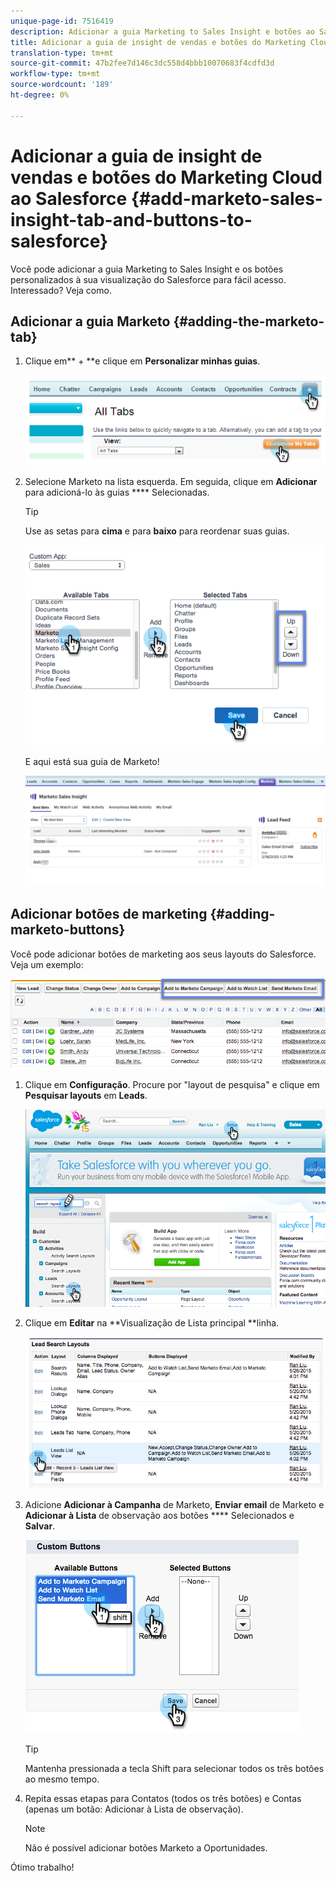 ```yaml
---
unique-page-id: 7516419
description: Adicionar a guia Marketing to Sales Insight e botões ao Salesforce - Documentos do Marketing - Documentação do produto
title: Adicionar a guia de insight de vendas e botões do Marketing Cloud ao Salesforce
translation-type: tm+mt
source-git-commit: 47b2fee7d146c3dc558d4bbb10070683f4cdfd3d
workflow-type: tm+mt
source-wordcount: '189'
ht-degree: 0%

---
```



# Adicionar a guia de insight de vendas e botões do Marketing Cloud ao Salesforce {#add-marketo-sales-insight-tab-and-buttons-to-salesforce}

Você pode adicionar a guia Marketing to Sales Insight e os botões personalizados à sua visualização do Salesforce para fácil acesso. Interessado? Veja como.

## Adicionar a guia Marketo  {#adding-the-marketo-tab}

1. Clique em** + **e clique em **Personalizar minhas guias**.

   ![](assets/image2014-9-24-17-3a38-3a25.png)

1. Selecione Marketo na lista esquerda. Em seguida, clique em **Adicionar** para adicioná-lo às guias **** Selecionadas.

   >[!TIP]
   >
   >Use as setas para **cima** e para **baixo** para reordenar suas guias.

   ![](assets/image2015-5-27-13-3a42-3a59.png)

   E aqui está sua guia de Marketo!

   ![](assets/three-1.png)

## Adicionar botões de marketing {#adding-marketo-buttons}

Você pode adicionar botões de marketing aos seus layouts do Salesforce. Veja um exemplo:

![](assets/image2015-5-26-17-3a7-3a18.png)

1. Clique em **Configuração**. Procure por &quot;layout de pesquisa&quot; e clique em **Pesquisar layouts** em **Leads**.

   ![](assets/image2015-5-26-14-3a59-3a53.png)

1. Clique em **Editar** na **Visualização de Lista principal **linha.

   ![](assets/image2015-5-26-16-3a7-3a24.png)

1. Adicione **Adicionar à Campanha** de Marketo, **Enviar email** de Marketo e **Adicionar à Lista** de observação aos botões **** Selecionados e **Salvar**.

   ![](assets/image2015-5-26-16-3a59-3a34.png)

   >[!TIP]
   >
   >Mantenha pressionada a tecla Shift para selecionar todos os três botões ao mesmo tempo.

1. Repita essas etapas para Contatos (todos os três botões) e Contas (apenas um botão: Adicionar à Lista de observação).

   >[!NOTE]
   >
   >Não é possível adicionar botões Marketo a Oportunidades.

Ótimo trabalho!
